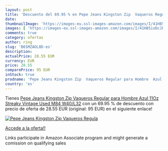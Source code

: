 ```yaml
---
layout: post
title: 'Descuento del 69.95 % en Pepe Jeans Kingston Zip  Vaqueros Regula'
date: 
thumbnailImage: 'https://images-eu.ssl-images-amazon.com/images/I/41H85ioDcJL._SL200_.jpg'
images: [ 'https://images-eu.ssl-images-amazon.com/images/I/41H85ioDcJL._SL200_.jpg' ]
comments: true
category: ofertas
author: ring
slug: 'B01MZAOL8D-es'
description:
actualPrice: 28.55 EUR
currency: EUR
price: 28.55
comparePrice: 95 EUR
inStock: true
prodname: 'Pepe Jeans Kingston Zip  Vaqueros Regular para Hombre  Azul  11Oz Streaky Vintage Used M84   W40/L32'
country: 'es'
---
```


Tienes [Pepe Jeans Kingston Zip  Vaqueros Regular para Hombre  Azul  11Oz Streaky Vintage Used M84   W40/L32](https://www.amazon.es/dp/B01MZAOL8D/?tag=tolees-21) con un 69.95 % de descuento con precio de oferta de 28.55 EUR (original: 95 EUR) en el siguiente enlace!

[![Pepe Jeans Kingston Zip  Vaqueros Regula](https://images-eu.ssl-images-amazon.com/images/I/41H85ioDcJL._SL200_.jpg)](https://www.amazon.es/dp/B01MZAOL8D/?tag=tolees-21)

[Accede a la oferta!!](https://www.amazon.es/dp/B01MZAOL8D/?tag=tolees-21)

Links participate in Amazon Associate program and might generate a comission on qualifying sales



